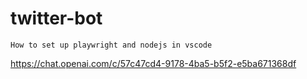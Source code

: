 # twitter-bot

```
How to set up playwright and nodejs in vscode
```

https://chat.openai.com/c/57c47cd4-9178-4ba5-b5f2-e5ba671368df

